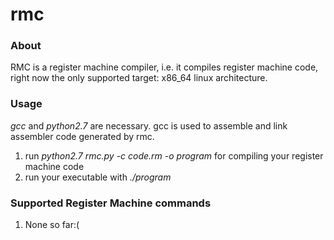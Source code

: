 # rmc

### About

RMC is a register machine compiler, i.e. it compiles register machine code, right now the only supported target: x86_64 linux architecture. 


### Usage 

*gcc* and *python2.7* are necessary. gcc is used to assemble and link assembler code generated by rmc. 

   1. run *python2.7 rmc.py -c code.rm -o program* for compiling your register machine code
   2. run your executable with *./program* 
    

### Supported Register Machine commands

   1. None so far:(

